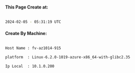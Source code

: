 
   
#### This Page Create at:

```bash

2024-02-05 - 05:31:19 UTC

```

#### Create By Machine:

```bash

Host Name : fv-az1014-915

platform  : Linux-6.2.0-1019-azure-x86_64-with-glibc2.35

Ip Local  : 10.1.0.200

```

